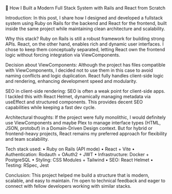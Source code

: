 🔧 How I Built a Modern Full Stack System with Rails and React from Scratch

Introduction:
In this post, I share how I designed and developed a fullstack system using Ruby on Rails for the backend and React for the frontend, built inside the same project while maintaining clean architecture and scalability.

Why this stack?
Ruby on Rails is still a robust framework for building strong APIs. React, on the other hand, enables rich and dynamic user interfaces. I chose to keep them conceptually separated, letting React own the frontend logic without forcing integration via ViewComponents.

Decision about ViewComponents:
Although the project has files compatible with ViewComponents, I decided not to use them in this case to avoid naming conflicts and logic duplication. React fully handles client-side logic and rendering, enhancing development speed and modularity.

SEO in client-side rendering:
SEO is often a weak point for client-side apps. I tackled this with React Helmet, dynamically managing metadata via useEffect and structured components. This provides decent SEO capabilities while keeping a fast dev cycle.

Architectural thoughts:
If the project were fully monolithic, I would definitely use ViewComponents and maybe Plex to manage interface types (HTML, JSON, protobuf) in a Domain-Driven Design context. But for hybrid or frontend-heavy projects, React remains my preferred approach for flexibility and team scalability.

Tech stack used:
• Ruby on Rails (API mode)
• React + Vite
• Authentication: Rodauth + OAuth2 + JWT
• Infrastructure: Docker + PostgreSQL
• Styling: CSS Modules + Tailwind
• SEO: React Helmet
• Testing: RSpec, Jest

Conclusion:
This project helped me build a structure that is modern, scalable, and easy to maintain. I’m open to technical feedback and eager to connect with fellow developers working with similar stacks.
